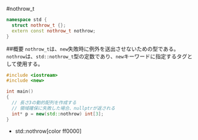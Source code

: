 #nothrow_t
```cpp
namespace std {
  struct nothrow_t {};
  extern const nothrow_t nothrow;
}
```

##概要
`nothrow_t`は、`new`失敗時に例外を送出させないための型である。
`nothrow`は、`std::nothrow_t`型の定数であり、`new`キーワードに指定するタグとして使用する。


```cpp
#include <iostream>
#include <new>

int main()
{
  // 長さ3の動的配列を作成する
  // 領域確保に失敗した場合、nullptrが返される
  int* p = new(std::nothrow) int[3];
}
```
* std::nothrow[color ff0000]

